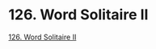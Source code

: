 # 126. Word Solitaire II
[126. Word Solitaire II](https://aiwithcloud.com/2022/09/19/126-_word_solitaire_ii/)